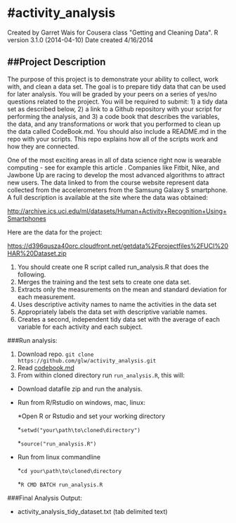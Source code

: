 #activity_analysis
=================
Created by Garret Wais for Cousera class "Getting and Cleaning Data". 
R version 3.1.0 (2014-04-10)
Date created 4/16/2014

##Project Description
--------------------
The purpose of this project is to demonstrate your ability to collect, work with, and clean a data set. The goal is to prepare tidy data that can be used for later analysis. You will be graded by your peers on a series of yes/no questions related to the project. You will be required to submit: 1) a tidy data set as described below, 2) a link to a Github repository with your script for performing the analysis, and 3) a code book that describes the variables, the data, and any transformations or work that you performed to clean up the data called CodeBook.md. You should also include a README.md in the repo with your scripts. This repo explains how all of the scripts work and how they are connected.  

One of the most exciting areas in all of data science right now is wearable computing - see for example this article . Companies like Fitbit, Nike, and Jawbone Up are racing to develop the most advanced algorithms to attract new users. The data linked to from the course website represent data collected from the accelerometers from the Samsung Galaxy S smartphone. A full description is available at the site where the data was obtained: 

http://archive.ics.uci.edu/ml/datasets/Human+Activity+Recognition+Using+Smartphones 

Here are the data for the project: 

https://d396qusza40orc.cloudfront.net/getdata%2Fprojectfiles%2FUCI%20HAR%20Dataset.zip 

1. You should create one R script called run_analysis.R that does the following. 
2. Merges the training and the test sets to create one data set.
3. Extracts only the measurements on the mean and standard deviation for each measurement. 
4. Uses descriptive activity names to name the activities in the data set
5. Appropriately labels the data set with descriptive variable names. 
6. Creates a second, independent tidy data set with the average of each variable for each activity and each subject. 

###Run analysis:
1. Download repo. `git clone https://github.com/glw/activity_analysis.git`
2. Read [codebook.md](https://github.com/glw/activity_analysis/blob/master/CodeBook.md)
3. From within cloned directory run `run_analysis.R`, this will:
 * Download datafile zip and run the analysis.

* Run from R/Rstudio on windows, mac, linux:

     *Open R or Rstudio and set your working directory 
     
     *`setwd("your\path\to\cloned\directory")`
     
     *`source("run_analysis.R")`

* Run from linux commandline

     *`cd your\path\to\cloned\directory`
     
     *`R CMD BATCH run_analysis.R`

###Final Analysis Output:
* activity_analysis_tidy_dataset.txt (tab delimited text)
